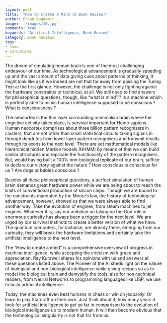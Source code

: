 ```yaml
---
layout: post
title:  "How to Create a Mind (A Book Review)"
author: Erhan Bagdemir
image:  '/images/10.jpg'
comments: true
keywords: "Artifical Intelligence, Book Review"
category: Book Reviews
tags:
- Java
- Coroutines
---
```



The dream of emulating human brain is one of the most challenging endeavour of our time. As technological advancement is gradually speeding up and the vast amount of data giving cues about patterns of thinking, it might look like as if we indeed are not that far away from passing the Turing Test at the first glance. However, the challenge is not only fighting against the hardware constraints or technical, at all. We still need to find answers for philosophical questions, though, like “what is mind” ? Is a machine which is perfectly able to mimic human intelligence supposed to be conscious ? What is consciousness ?

The neocortex is the thin layer surrounding mammalian brain where the cognitive activity takes place, is survival important for Homo sapiens. Human neocortex comprises about three billion pattern recognisers in clusters, that are not other than small statistical circuits taking signals in through dendrites from lower layer pattern recognisers and transmit results through its axons to the next level. There are yet mathematical models like hierarchical hidden Markov models (HHMM) by means of that we can build similar structures and replicate the functionality of the pattern recognisers. But, would having built a 100% non-biological replicate of our brain, suffice to declare our victory against the nature ? How conscious is conscious for us ? Are dogs or babies conscious ?

Besides all these philosophical questions, a perfect simulation of human brain demands great hardware power while we are being about to reach the limits of conventional production of silicon chips. Though we are bound to the constraints mandated by the Moore’s law, the history of technological advancement, however, showed us that we were always able to find another way. Take the evolution of engines, from steam machines to jet engines. Whatever it is, say our ambition on taking on the God role or enormous curiosity has always been a trigger for the next level. We are urged by our survival instincts to create a better version of what we have. The quantum computers, for instance, are already there, emerging from our curiosity, they will break the hardware limitations and certainly take the artificial intelligence to the next level.

The “How to create a mind” is a comprehensive overview of progress in machine intelligence, while accepting the criticism with grace and appreciation. Ray Kurzweil shares his opinions with us and answers all these questions listed above. The Pioneer of the AI sheds light on the nature of biological and non-biological intelligence while giving recipes so as to model the biological brain and demystify the tools, also for non-technical readers, from Neural Networks to programming languages like LISP, we use to build artificial intelligence.

Today, the machines even beat humans in chess or win on jeopardy! Or learn to play Starcraft on their own. Just think about it, how many years it took for artificial intelligence to get so far in comparison to the evolution of biological intelligence up to modern human. It will then become obvious that the technological singularity is not that far from us.

